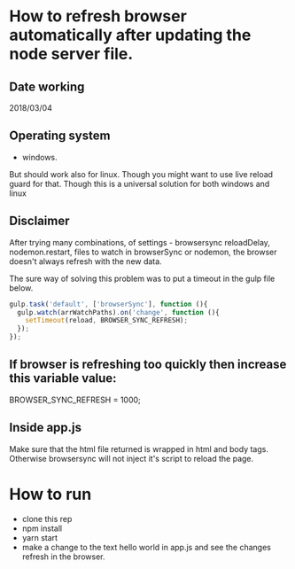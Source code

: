 # How to refresh browser automatically after updating the node server file.

## Date working
2018/03/04

## Operating system
- windows.

But should work also for linux. Though you might want to use live reload guard for that.
Though this is a universal solution for both windows and linux

## Disclaimer
After trying many combinations, of settings - browsersync reloadDelay, nodemon.restart, files to watch in browserSync or nodemon, the browser doesn't always refresh with the new data.

The sure way of solving this problem was to put a timeout in the gulp file below.
```javascript
gulp.task('default', ['browserSync'], function (){
  gulp.watch(arrWatchPaths).on('change', function (){
    setTimeout(reload, BROWSER_SYNC_REFRESH);
  });
});
```

## If browser is refreshing too quickly then increase this variable value:
BROWSER_SYNC_REFRESH = 1000;

## Inside app.js
Make sure that the html file returned is wrapped in html and body tags.
Otherwise browsersync will not inject it's script to reload the page.

# How to run
- clone this rep
- npm install
- yarn start
- make a change to the text hello world in app.js and see the changes refresh in the browser.
